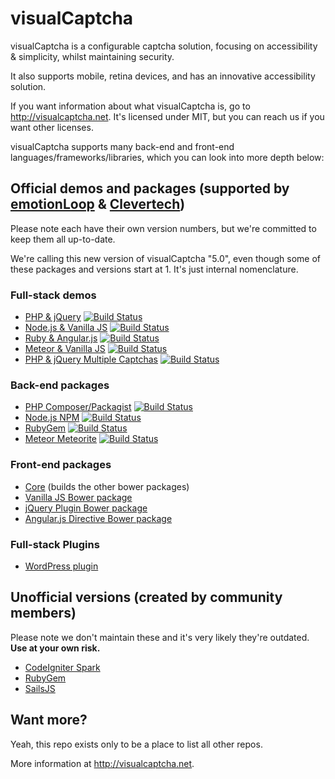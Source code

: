 # visualCaptcha

visualCaptcha is a configurable captcha solution, focusing on accessibility & simplicity, whilst maintaining security.

It also supports mobile, retina devices, and has an innovative accessibility solution.

If you want information about what visualCaptcha is, go to http://visualcaptcha.net. It's licensed under MIT, but you can reach us if you want other licenses.

visualCaptcha supports many back-end and front-end languages/frameworks/libraries, which you can look into more depth below:

## Official demos and packages (supported by [emotionLoop](http://emotionloop.com) & [Clevertech](http://www.clevertech.biz))

Please note each have their own version numbers, but we're committed to keep them all up-to-date.

We're calling this new version of visualCaptcha "5.0", even though some of these packages and versions start at 1. It's just internal nomenclature.

### Full-stack demos

- [PHP & jQuery](https://github.com/emotionLoop/visualCaptcha-PHP) [![Build Status](https://travis-ci.org/emotionLoop/visualCaptcha-PHP.png?branch=master)](https://travis-ci.org/emotionLoop/visualCaptcha-PHP)
- [Node.js & Vanilla JS](https://github.com/emotionLoop/visualCaptcha-node) [![Build Status](https://travis-ci.org/emotionLoop/visualCaptcha-node.png?branch=master)](https://travis-ci.org/emotionLoop/visualCaptcha-node)
- [Ruby & Angular.js](https://github.com/emotionLoop/visualCaptcha-ruby) [![Build Status](https://travis-ci.org/emotionLoop/visualCaptcha-ruby.png?branch=master)](https://travis-ci.org/emotionLoop/visualCaptcha-ruby)
- [Meteor & Vanilla JS](https://github.com/emotionLoop/visualCaptcha-meteor) [![Build Status](https://travis-ci.org/emotionLoop/visualCaptcha-meteor.png?branch=master)](https://travis-ci.org/emotionLoop/visualCaptcha-meteor)
- [PHP & jQuery Multiple Captchas](https://github.com/emotionLoop/visualCaptcha-multiple) [![Build Status](https://travis-ci.org/emotionLoop/visualCaptcha-multiple.png?branch=master)](https://travis-ci.org/emotionLoop/visualCaptcha-multiple)

### Back-end packages
- [PHP Composer/Packagist](https://github.com/emotionLoop/visualCaptcha-packagist) [![Build Status](https://travis-ci.org/emotionLoop/visualCaptcha-packagist.png?branch=master)](https://travis-ci.org/emotionLoop/visualCaptcha-packagist)
- [Node.js NPM](https://github.com/emotionLoop/visualCaptcha-npm) [![Build Status](https://travis-ci.org/emotionLoop/visualCaptcha-npm.png?branch=master)](https://travis-ci.org/emotionLoop/visualCaptcha-npm)
- [RubyGem](https://github.com/emotionLoop/visualCaptcha-rubyGem) [![Build Status](https://travis-ci.org/emotionLoop/visualCaptcha-rubyGem.png?branch=0.0.1)](https://travis-ci.org/emotionLoop/visualCaptcha-rubyGem)
- [Meteor Meteorite](https://github.com/emotionLoop/visualCaptcha-meteorite) [![Build Status](https://travis-ci.org/emotionLoop/visualCaptcha-meteorite.png?branch=master)](https://travis-ci.org/emotionLoop/visualCaptcha-meteorite)

### Front-end packages
- [Core](https://github.com/emotionLoop/visualCaptcha-frontend-core) (builds the other bower packages)
- [Vanilla JS Bower package](https://github.com/emotionLoop/visualCaptcha-frontend-vanilla)
- [jQuery Plugin Bower package](https://github.com/emotionLoop/visualCaptcha-frontend-jquery)
- [Angular.js Directive Bower package](https://github.com/emotionLoop/visualCaptcha-frontend-angular)

### Full-stack Plugins
- [WordPress plugin](https://github.com/emotionLoop/visualCaptcha-WordPress)

## Unofficial versions (created by community members)

Please note we don't maintain these and it's very likely they're outdated. **Use at your own risk.**

- [CodeIgniter Spark](https://github.com/montch/visualcaptcha-spark)
- [RubyGem](https://github.com/kimenye/visualcaptcha)
- [SailsJS](https://github.com/kavuri/sailsjs-visualcaptcha)

## Want more?

Yeah, this repo exists only to be a place to list all other repos.

More information at http://visualcaptcha.net.
